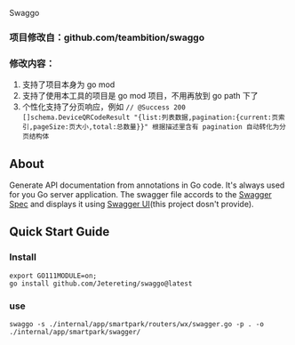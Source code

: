 Swaggo


### 项目修改自：github.com/teambition/swaggo
### 修改内容：
1. 支持了项目本身为 go mod
2. 支持了使用本工具的项目是 go mod 项目，不用再放到 go path 下了
3. 个性化支持了分页响应，例如 
```// @Success 200 []schema.DeviceQRCodeResult "{list:列表数据,pagination:{current:页索引,pageSize:页大小,total:总数量}}" 根据描述里含有 pagination 自动转化为分页结构体 ```


## About

Generate API documentation from annotations in Go code. It's always used for you Go server application.
The swagger file accords to the [Swagger Spec](https://github.com/OAI/OpenAPI-Specification) and displays it using
[Swagger UI](https://github.com/swagger-api/swagger-ui)(this project dosn't provide).

## Quick Start Guide

### Install

```shell
export GO111MODULE=on;
go install github.com/Jetereting/swaggo@latest
```

### use
```shell
swaggo -s ./internal/app/smartpark/routers/wx/swagger.go -p . -o ./internal/app/smartpark/swagger/
```
